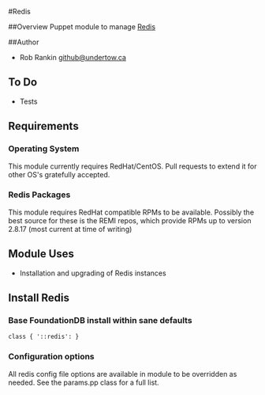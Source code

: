 #Redis

##Overview
Puppet module to manage [Redis](http://redis.io/)

##Author
* Rob Rankin <github@undertow.ca>

## To Do
* Tests

## Requirements

### Operating System
This module currently requires RedHat/CentOS.  Pull requests to extend it for other OS's gratefully accepted.

### Redis Packages
This module requires RedHat compatible RPMs to be available.  Possibly the best source for these is the REMI repos, which provide RPMs up to version 2.8.17 (most current at time of writing)

## Module Uses

* Installation and upgrading of Redis instances

## Install Redis

### Base FoundationDB install within sane defaults
```
class { '::redis': }
```

### Configuration options

All redis config file options are available in module to be overridden as needed.  See the params.pp class for a full list.
